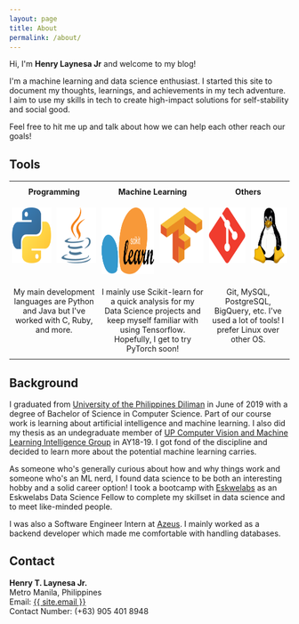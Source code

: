 ```yaml
---
layout: page
title: About
permalink: /about/
---
```


Hi, I'm **Henry Laynesa Jr** and welcome to my blog!

I'm a machine learning and data science enthusiast. I started this site to document my thoughts, learnings, and achievements in my tech adventure. I aim to use my skills in tech to create high-impact solutions for self-stability and social good.

Feel free to hit me up and talk about how we can help each other reach our goals!

## Tools
<style type="text/css">
.tg  {border-collapse:collapse;border-spacing:0;border:0px solid #080808;}
.tg td{font-size:14px;padding:10px 5px;border-style:solid;border-width:0px;overflow:hidden;word-break:normal;border-color:black;}
.tg th{font-size:14px;font-weight:normal;padding:10px 5px;border-style:solid;border-width:0px;overflow:hidden;word-break:normal;border-color:black;}
.tg .tg-077p{text-align:center;vertical-align:top}
</style>
<table class="tg">
  <tr>
    <th class="tg-077p" colspan="2"><b>Programming</b></th>
    <th class="tg-077p" colspan="2"><b>Machine Learning</b></th>
    <th class="tg-077p" colspan="2"><b>Others</b></th>
  </tr>
  <tr>
    <td class="tg-077p"><img width="100px" height="100px" src="../assets/svg/python.svg" alt="python"></td>
    <td class="tg-077p"><img width="100px" height="100px" src="../assets/svg/java.svg" alt="java"></td>
    <td class="tg-077p"><img width="120px" height="120px" src="../assets/svg/sklearn.svg" alt="sklearn"></td>
    <td class="tg-077p"><img width="100px" height="100px" src="../assets/svg/tensorflow.svg" alt="tensorflow"></td>
    <td class="tg-077p"><img width="100px" height="100px" src="../assets/svg/git-scm.svg" alt="git-scm"></td>
    <td class="tg-077p"><img width="100px" height="100px" src="../assets/svg/linux.svg" alt="linux"></td>
  </tr>
  <tr>
    <td class="tg-077p" colspan="2">My main development languages are Python and Java but I've worked with C, Ruby, and more.</td>
    <td class="tg-077p" colspan="2">I mainly use Scikit-learn for a quick analysis for my Data Science projects and keep myself familiar with using Tensorflow. Hopefully, I get to try PyTorch soon!</td>
    <td class="tg-077p" colspan="2">Git, MySQL, PostgreSQL, BigQuery, etc. I've used a lot of tools! I prefer Linux over other OS.</td>
  </tr>
</table>

## Background

I graduated from [University of the Philippines Diliman](https://upd.edu.ph/) in June of 2019 with a degree of Bachelor of Science in Computer Science. Part of our course work is learning about artificial intelligence and machine learning. I also did my thesis as an undegraduate member of [UP Computer Vision and Machine Learning Intelligence Group](https://www.facebook.com/upcvmig/) in AY18-19. I got fond of the discipline and decided to learn more about the potential machine learning carries. 

As someone who's generally curious about how and why things work and someone who's an ML nerd, I found data science to be both an interesting hobby and a solid career option! I took a bootcamp with [Eskwelabs](https://www.eskwelabs.com) as an Eskwelabs Data Science Fellow to complete my skillset in data science and to meet like-minded people.

I was also a Software Engineer Intern at [Azeus](https://www.azeus.com/). I mainly worked as a backend developer which made me comfortable with handling databases.

## Contact

**Henry T. Laynesa Jr.**  
Metro Manila, Philippines  
Email: <a class="u-email" href="mailto:{{ site.email }}">{{ site.email }}</a>  
Contact Number: (+63) 905 401 8948  